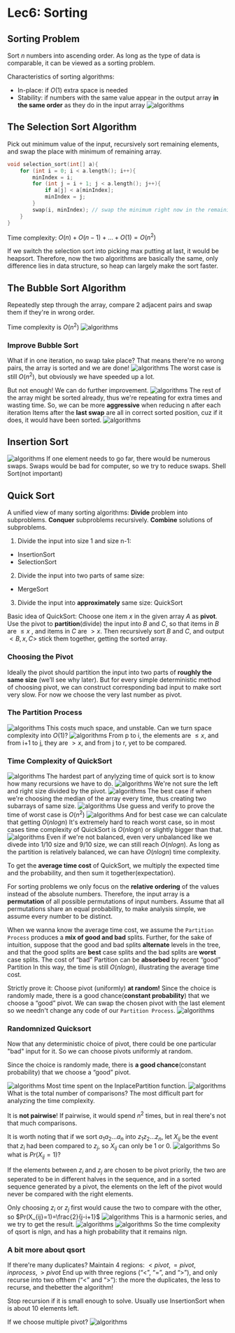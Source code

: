 # Lec6: Sorting
## Sorting Problem
Sort $n$ numbers into ascending order.
As long as the type of data is comparable, it can be viewed as a sorting problem.

Characteristics of sorting algorithms:
- In-place: if $O(1)$ extra space is needed
- Stability: if numbers with the same value appear in the output array **in the same order** as they do in the input array
![algorithms](image/lec6/1.png)

## The Selection Sort Algorithm
Pick out minimum value of the input, recursively sort remaining elements, and swap the place with minimum of remaining array.
```cpp
void selection_sort(int[] a){
    for (int i = 0; i < a.length(); i++){
        minIndex = i;
        for (int j = i + 1; j < a.length(); j++){
            if a[j] < a[minIndex];
            minIndex = j;
        }
        swap(i, minIndex); // swap the minimum right now in the remaining array and put it in place.
    }
}
```



Time complexity: $O(n)+O(n-1)+\dots+O(1)=O(n^2)$

If we switch the selection sort into picking max putting at last, it would be heapsort.
Therefore, now the two algorithms are basically the same, only difference lies in data structure, so heap can largely make the sort faster.

## The Bubble Sort Algorithm
Repeatedly step through the array, compare 2 adjacent pairs and swap them if they're in wrong order.

Time complexity is $O(n^2)$
![algorithms](image/lec6/2.png)

### Improve Bubble Sort
What if in one iteration, no swap take place?
That means there're no wrong pairs, the array is sorted and we are done!
![algorithms](image/lec6/3.png)
The worst case is still $O(n^2)$, but obviously we have speeded up a lot.

But not enough! We can do further improvement.
![algorithms](image/lec6/4.png)
The rest of the array might be sorted already, thus we're repeating for extra times and wasting time.
So, we can be more **aggressive** when reducing n after each iteration
Items after the **last swap** are all in correct sorted position, cuz if it does, it would have been sorted.
![algorithms](image/lec6/5.png)

## Insertion Sort
![algorithms](image/lec6/6.png)
If one element needs to go far, there would be numerous swaps.
Swaps would be bad for computer, so we try to reduce swaps.
Shell Sort(not important)

## Quick Sort
A unified view of many sorting algorithms:
**Divide** problem into subproblems. **Conquer** subproblems recursively. **Combine** solutions of subproblems.
1. Divide the input into size 1 and size n-1:
- InsertionSort
- SelectionSort
2. Divide the input into two parts of same size:
- MergeSort
3. Divide the input into **approximately** same size:
QuickSort

Basic idea of QuickSort:
Choose one item $x$ in the given array $A$ as **pivot**.
Use the pivot to **partition**(divide) the input into $B$ and $C$, so that items in $B$ are $\leq x$ , and items in $C$ are $> x$.
Then recursively sort $B$ and $C$, and output $<B, x, C>$ stick them together, getting the sorted array.

### Choosing the Pivot
Ideally the pivot should partition the input into two parts of **roughly the same size** (we’ll see why later).
But for every simple deterministic method of choosing pivot, we can construct corresponding bad input to make sort very slow.
For now we choose the very last number as pivot.

### The Partition Process
![algorithms](image/lec6/7.png)
This costs much space, and unstable.
Can we turn space complexity into $O(1)$?
![algorithms](image/lec6/8.png)
From p to i, the elements are $\leq x$, and from i+1 to j, they are $>x$, and from j to r, yet to be compared.

### Time Complexity of QuickSort
![algorithms](image/lec6/9.png)
The hardest part of anylyzing time of quick sort is to know how many recursions we have to do.
![algorithms](image/lec6/10.png)
We're not sure the left and right size divided by the pivot.
![algorithms](image/lec6/11.png)
The best case if when we're choosing the median of the array every time, thus creating two subarrays of same size.
![algorithms](image/lec6/12.png)
Use guess and verify to prove the time of worst case is $O(n^2)$
![algorithms](image/lec6/13.png)
And for best case we can calculate that getting $O(nlogn)$
It's extremely hard to reach worst case, so in most cases time complexity of QuickSort is $O(nlogn)$ or slightly bigger than that.
![algorithms](image/lec6/14.png)
Even if we're not balanced, even very unbalanced like we divede into 1/10 size and 9/10 size, we can still reach $O(nlogn)$. As long as the partition is relatively balanced, we can have $O(nlogn)$ time complexity.

To get the **average time cost** of QuickSort, we multiply the expected time and the probability, and then sum it together(expectation).

For sorting problems we only focus on the **relative ordering** of the values instead of the absolute numbers.
Therefore, the input array is a **permutation** of all possible permutations of input numbers.
Assume that all permutations share an equal probability, to make analysis simple, we assume every number to be distinct.

When we wanna know the average time cost, we assume the `Partition Process` produces a **mix of good and bad** splits.
Further, for the sake of intuition, suppose that the good and bad splits **alternate** levels in the tree, and that the good splits are **best** case splits and the bad splits are **worst** case splits.
The cost of “bad” Partition can be **absorbed** by recent “good” Partition
In this way, the time is still $O(nlogn)$, illustrating the average time cost.

Strictly prove it:
Choose pivot (uniformly) **at random!**
Since the choice is randomly made, there is a good chance(**constant probability**) that we choose a “good” pivot.
We can swap the chosen pivot with the last element so we needn't change any code of our `Partition Process`.
![algorithms](image/lec6/15.png)

### Randomnized Quicksort
Now that any deterministic choice of pivot, there could be one particular "bad" input for it.
So we can choose pivots uniformly at random.

Since the choice is randomly made, there is **a good chance**(constant probability) that we choose a “good” pivot.

![algorithms](image/lec6/16.png)
Most time spent on the InplacePartition function.
![algorithms](image/lec6/17.png)
What is the total number of comparisons? The most difficult part for analyzing the time complexity.

It is **not pairwise**! If pairwise, it would spend $n^2$ times, but in real there's not that much comparisons.

It is worth noting that if we sort $a_1a_2\dots a_n$ into $z_1z_2\dots z_n$, let $X_{ij}$ be the event that $z_i$ had been compared to $z_j$, so $X_{ij}$ can only be 1 or 0.
![algorithms](image/lec6/18.png)
So what is $Pr(X_{ij}=1)$?

If the elements between $z_i$ and $z_j$ are chosen to be pivot priorily, the two are seperated to be in different halves in the sequence, and in a sorted sequence generated by a pivot, the elements on the left of the pivot would never be compared with the right elements.

Only choosing $z_i$ or $z_j$ first would cause the two to compare with the other, so $Pr(X_{ij}=1)=\frac{2}{j-i+1}$
![algorithms](image/lec6/19.png)
This is a harmonic series, and we try to get the result.
![algorithms](image/lec6/20.png)
![algorithms](image/lec6/21.png)
So the time complexity of qsort is nlgn, and has a high probability that it remains nlgn.

### A bit more about qsort
If there're many duplicates?
Maintain 4 regions: $<pivot, =pivot, in process, >pivot$
End up with three regions (“<”, “=”, and “>”), and only recurse into two ofthem (“<” and “>”): the more the duplicates, the less to recurse, and thebetter the algorithm!

Stop recursion if it is small enough to solve.
Usually use InsertionSort when is about 10 elements left.

If we choose multiple pivot?
![algorithms](image/lec6/22.png)
